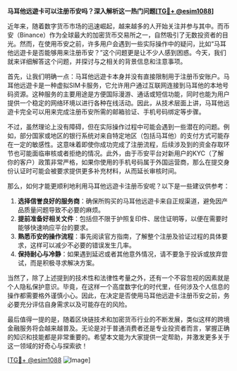 **马耳他远遊卡可以注册币安吗？深入解析这一热门问题[[TG💪+ @esim1088](https://t.me/s/esim1088)]**

近年来，随着数字货币市场的迅速崛起，越来越多的人开始关注并参与其中。而币安（Binance）作为全球最大的加密货币交易所之一，自然吸引了无数投资者的目光。然而，在使用币安之前，许多用户会遇到一些实际操作中的疑问，比如“马耳他远遊卡是否能够用来注册币安？”这个问题更是让不少人感到困惑。今天，我们就来详细解答这个问题，并探讨与之相关的背景信息和注意事项。

首先，让我们明确一点：马耳他远遊卡本身并没有直接限制用于注册币安账户。马耳他远遊卡是一种虚拟SIM卡服务，它允许用户通过互联网连接到马耳他的本地号码资源。这种服务的主要用途是方便国际漫游、通话或短信功能，同时也能为用户提供一个稳定的网络环境以进行各种在线活动。因此，从技术层面上讲，马耳他远遊卡完全可以用来完成注册币安所需的邮箱验证、手机号码绑定等步骤。

不过，虽然理论上没有障碍，但在实际操作过程中可能会遇到一些潜在的问题。例如，部分国家或地区的银行系统对来自特定地区（包括马耳他）的支付方式可能存在一定的敏感性。这意味着即使你成功完成了注册流程，后续涉及到的资金存取环节也可能面临审核或者拒绝的情况。此外，由于币安平台对新用户的KYC（了解你的客户）政策非常严格，如果你使用的手机号码属于外国运营商，那么在提交身份认证时可能会被要求提供更多补充材料，从而延长审核时间。

那么，如何才能更顺利地利用马耳他远遊卡注册币安呢？以下是一些建议供参考：

1. **选择信誉良好的服务商**：确保所购买的马耳他远遊卡来自正规渠道，避免因产品质量问题导致不必要的麻烦。
2. **提前准备好相关文件**：包括但不限于护照复印件、居住证明等，以便在需要时能够快速响应平台的要求。
3. **熟悉币安的操作流程**：事先阅读官方指南，了解整个注册及验证过程的具体要求，这样可以减少不必要的错误发生几率。
4. **保持耐心与冷静**：如果遇到延迟或者其他意外情况，请不要急于投诉或放弃尝试，而是积极寻求解决方案。

当然了，除了上述提到的技术性和法律性考量之外，还有一个不容忽视的因素就是个人隐私保护意识。毕竟，在这样一个高度数字化的时代里，任何涉及个人信息的操作都需要格外谨慎小心。因此，在决定是否使用马耳他远遊卡注册币安之前，务必要充分评估自身需求以及可能存在的风险。

最后值得一提的是，随着区块链技术和加密货币行业的不断发展，类似这样的跨境金融服务将会越来越普及。无论是对于普通消费者还是专业投资者而言，掌握正确的知识和技能都是非常重要的。希望本文能为大家提供一定帮助，并激发更多关于这一领域的好奇心与探索欲！

[[TG💪+ @esim1088](https://t.me/s/esim1088) ![Image](https://i.postimg.cc/4NQfJmqS/Snipaste-2025-05-13-00-14-12.png)]